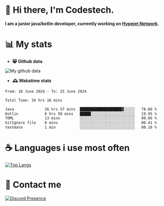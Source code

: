 # 👋 Hi there, I'm Codestech.
**I am a junior java/kotlin developer, currently working on [Hypejet Network](https://github.com/Hypejet).**

# 📊 My stats
- **😸 Github data**

![My github data](https://github-readme-stats.vercel.app/api?username=Codestech1&count_private=true&include_all_commits=true&theme=codeSTACKr)

- **🕰️ Wakatime stats**
<!--START_SECTION:waka-->

```txt
From: 18 June 2024 - To: 25 June 2024

Total Time: 34 hrs 16 mins

Java              26 hrs 57 mins  ███████████████████▓░░░░░   78.66 %
Kotlin            6 hrs 50 mins   █████░░░░░░░░░░░░░░░░░░░░   19.95 %
TOML              13 mins         ░░░░░░░░░░░░░░░░░░░░░░░░░   00.66 %
GitIgnore file    8 mins          ░░░░░░░░░░░░░░░░░░░░░░░░░   00.41 %
textmate          1 min           ░░░░░░░░░░░░░░░░░░░░░░░░░   00.10 %
```

<!--END_SECTION:waka-->

# ☕ Languages i use most often
[![Top Langs](https://github-readme-stats.vercel.app/api/top-langs/?username=Codestech1&layout=compact&langs_count=8&exclude_repo=window5000.github.io&theme=codeSTACKr)](https://github.com/anuraghazra/github-readme-stats)

# 💬 Contact me
[![Discord Presence](https://lanyard.cnrad.dev/api/650718742157852740)](https://discord.com/users/650718742157852740)
</br>
